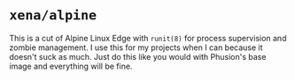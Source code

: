 # `xena/alpine`

This is a cut of Alpine Linux Edge with `runit(8)` for process supervision and zombie management. I use this for my projects when I can because it doesn't suck as much. Just do this like you would with Phusion's base image and everything will be fine.
